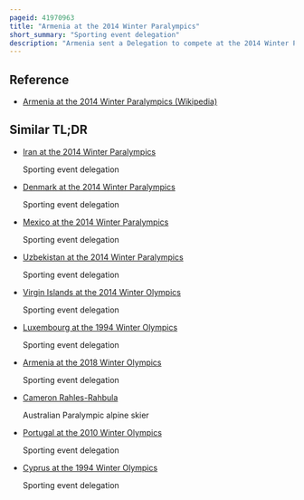 ```yaml
---
pageid: 41970963
title: "Armenia at the 2014 Winter Paralympics"
short_summary: "Sporting event delegation"
description: "Armenia sent a Delegation to compete at the 2014 Winter Paralympics in Sochi, Russia from 7–16 March 2014. This was the fifth national Appearance at the Winter Paralympic Games. The Delegation consisted of a single Alpine Skier Mher Avanesyan who lost both Arms as a Child after coming into Contact with a high Voltage electrical Wire. He came in the Men's Standing Slalom in 34th Place out of 35 Competitors who finished the Race and failed to finish the giant Slalom."
---
```


## Reference

- [Armenia at the 2014 Winter Paralympics (Wikipedia)](https://en.wikipedia.org/?curid=41970963)

## Similar TL;DR

- [Iran at the 2014 Winter Paralympics](/tldr/en/iran-at-the-2014-winter-paralympics)

  Sporting event delegation

- [Denmark at the 2014 Winter Paralympics](/tldr/en/denmark-at-the-2014-winter-paralympics)

  Sporting event delegation

- [Mexico at the 2014 Winter Paralympics](/tldr/en/mexico-at-the-2014-winter-paralympics)

  Sporting event delegation

- [Uzbekistan at the 2014 Winter Paralympics](/tldr/en/uzbekistan-at-the-2014-winter-paralympics)

  Sporting event delegation

- [Virgin Islands at the 2014 Winter Olympics](/tldr/en/virgin-islands-at-the-2014-winter-olympics)

  Sporting event delegation

- [Luxembourg at the 1994 Winter Olympics](/tldr/en/luxembourg-at-the-1994-winter-olympics)

  Sporting event delegation

- [Armenia at the 2018 Winter Olympics](/tldr/en/armenia-at-the-2018-winter-olympics)

  Sporting event delegation

- [Cameron Rahles-Rahbula](/tldr/en/cameron-rahles-rahbula)

  Australian Paralympic alpine skier

- [Portugal at the 2010 Winter Olympics](/tldr/en/portugal-at-the-2010-winter-olympics)

  Sporting event delegation

- [Cyprus at the 1994 Winter Olympics](/tldr/en/cyprus-at-the-1994-winter-olympics)

  Sporting event delegation
